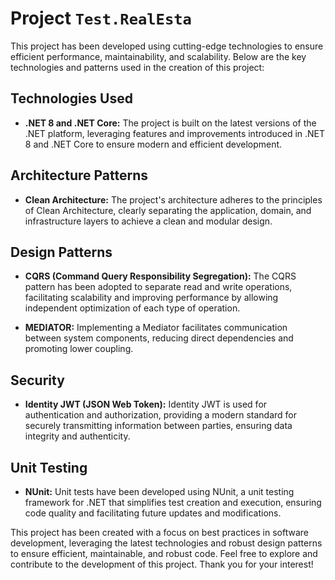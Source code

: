 # Project `Test.RealEsta`

This project has been developed using cutting-edge technologies to ensure efficient performance, maintainability, and scalability. Below are the key technologies and patterns used in the creation of this project:

## Technologies Used
- **.NET 8 and .NET Core:** The project is built on the latest versions of the .NET platform, leveraging features and improvements introduced in .NET 8 and .NET Core to ensure modern and efficient development.

## Architecture Patterns
- **Clean Architecture:** The project's architecture adheres to the principles of Clean Architecture, clearly separating the application, domain, and infrastructure layers to achieve a clean and modular design.

## Design Patterns
- **CQRS (Command Query Responsibility Segregation):** The CQRS pattern has been adopted to separate read and write operations, facilitating scalability and improving performance by allowing independent optimization of each type of operation.

- **MEDIATOR:** Implementing a Mediator facilitates communication between system components, reducing direct dependencies and promoting lower coupling.

## Security
- **Identity JWT (JSON Web Token):** Identity JWT is used for authentication and authorization, providing a modern standard for securely transmitting information between parties, ensuring data integrity and authenticity.

## Unit Testing
- **NUnit:** Unit tests have been developed using NUnit, a unit testing framework for .NET that simplifies test creation and execution, ensuring code quality and facilitating future updates and modifications.

This project has been created with a focus on best practices in software development, leveraging the latest technologies and robust design patterns to ensure efficient, maintainable, and robust code. Feel free to explore and contribute to the development of this project. Thank you for your interest!
